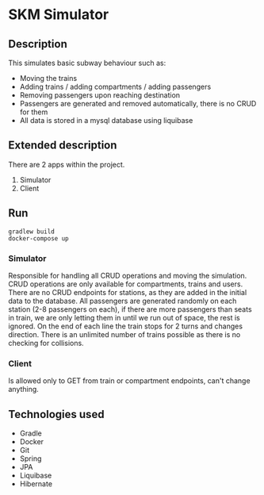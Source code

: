 # SKM Simulator

## Description  

This simulates basic subway behaviour such as:
* Moving the trains
* Adding trains / adding compartments / adding passengers
* Removing passengers upon reaching destination
* Passengers are generated and removed automatically, there is no CRUD for them
* All data is stored in a mysql database using liquibase

## Extended description
There are 2 apps within the project.
1. Simulator
2. Client  

## Run
    
    gradlew build
    docker-compose up

### Simulator
Responsible for handling all CRUD operations and moving the simulation.
CRUD operations are only available for compartments, trains and users.
There are no CRUD endpoints for stations, as they are added in the initial data to the database.
All passengers are generated randomly on each station (2-8 passengers on each), if there are more passengers
than seats in train, we are only letting them in until we run out of space, the rest is ignored.
On the end of each line the train stops for 2 turns and changes direction. There is an unlimited number of trains
possible as there is no checking for collisions.

### Client
Is allowed only to GET from train or compartment endpoints, can't change anything.

## Technologies used
- Gradle
- Docker
- Git
- Spring
- JPA
- Liquibase
- Hibernate
